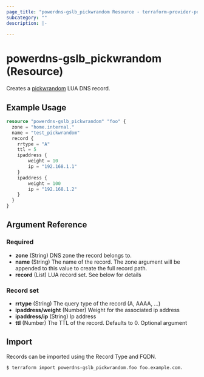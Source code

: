 ```yaml
---
page_title: "powerdns-gslb_pickwrandom Resource - terraform-provider-powerdns-gslb"
subcategory: ""
description: |-
  
---
```


# powerdns-gslb_pickwrandom (Resource)

Creates a [pickwrandom](https://doc.powerdns.com/authoritative/lua-records/functions.html#pickwrandom) LUA DNS record.

## Example Usage

```terraform
resource "powerdns-gslb_pickwrandom" "foo" {
  zone = "home.internal."
  name = "test_pickwrandom"
  record {
    rrtype = "A"
    ttl = 5
    ipaddress {
        weight = 10
        ip = "192.168.1.1"
    }
    ipaddress {
        weight = 100
        ip = "192.168.1.2"
    }
  }
}
```

## Argument Reference

### Required

- **zone** (String) DNS zone the record belongs to.
- **name** (String)  The name of the record. The zone argument will be appended to this value to create the full record path.
- **record** (List) LUA record set. See below for details

### Record set

- **rrtype** (String) The query type of the record (A, AAAA, ...)
- **ipaddress/weight** (Number) Weight for the associated ip address
- **ipaddress/ip** (String) Ip address 
- **ttl** (Number) The TTL of the record. Defaults to 0. Optional argument


## Import

Records can be imported using the Record Type and FQDN.

```
$ terraform import powerdns-gslb_pickwrandom.foo foo.example.com.
```